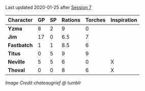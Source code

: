 Last updated 2020-01-25 after
[Session 7](https://frostmaiden.assimilate.dev/session-seven-notes/)

| Character     | GP  | SP  | Rations | Torches | Inspiration |
| ------------- | --- | --- | ------- | ------- | ----------- |
| **Yzma**      | 8   | 2   | 9       | 0       |             |
| **Jim**       | 17  | 0   | 6.5     | 7       |             |
| **Fastbatch** | 1   | 1   | 8.5     | 6       |             |
| **Titus**     | 0   | 5   | 9       | 9       |             |
| **Neville**   | 5   | 5   | 6       | 0       | X           |
| **Thoval**    | 0   | 0   | 8       | 6       | X           |



_Image Credit chateaugrief @ tumblr_
